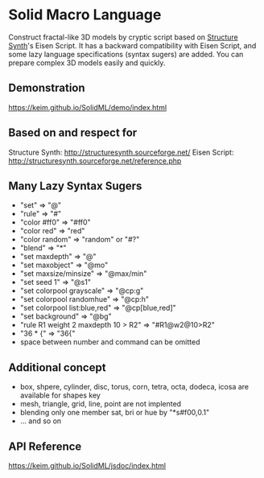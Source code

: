# Solid Macro Language 
Construct fractal-like 3D models by cryptic script based on [Structure Synth](http://structuresynth.sourceforge.net/)'s Eisen Script. It has a backward compatibility with Eisen Script, and some lazy language specifications (syntax sugers) are added.
You can prepare complex 3D models easily and quickly.
## Demonstration
https://keim.github.io/SolidML/demo/index.html
## Based on and respect for
Structure Synth: http://structuresynth.sourceforge.net/
Eisen Script: http://structuresynth.sourceforge.net/reference.php
## Many Lazy Syntax Sugers
- "set" => "@"
- "rule" => "#"
- "color #ff0" => "#ff0"
- "color red" => "red"
- "color random" => "random" or "#?"
- "blend" => "\*"
- "set maxdepth" => "@"
- "set maxobject" => "@mo"
- "set maxsize/minsize" => "@max/min"
- "set seed 1" => "@s1"
- "set colorpool grayscale" => "@cp:g"
- "set colorpool randomhue" => "@cp:h"
- "set colorpool list:blue,red" => "@cp[blue,red]"
- "set background" => "@bg"
- "rule R1 weight 2 maxdepth 10 > R2" => "#R1@w2@10>R2"
- "36 * {" => "36{"
- space between number and command can be omitted
## Additional concept
- box, shpere, cylinder, disc, torus, corn, tetra, octa, dodeca, icosa are available for shapes key
- mesh, triangle, grid, line, point are not implented
- blending only one member sat, bri or hue by "*s#f00,0.1"
- ... and so on
## API Reference
https://keim.github.io/SolidML/jsdoc/index.html
